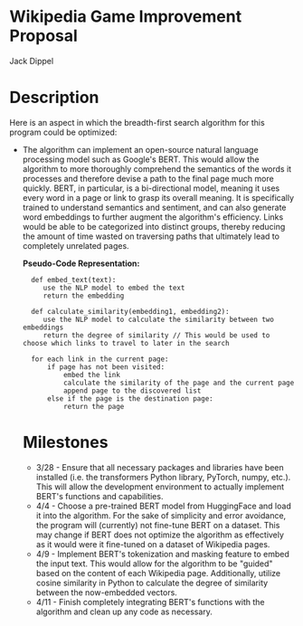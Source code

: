 # Wikipedia Game Improvement Proposal
Jack Dippel

# Description
Here is an aspect in which the breadth-first search algorithm for this program could be optimized:

* The algorithm can implement an open-source natural language processing model such as Google's BERT. This would allow the algorithm to more thoroughly comprehend the semantics of the words it processes and therefore devise a path to the final page much more quickly. BERT, in particular, is a bi-directional model, meaning it uses every word in a page or link to grasp its overall meaning. It is specifically trained to understand semantics and sentiment, and can also generate word embeddings to further augment the algorithm's efficiency. Links would be able to be categorized into distinct groups, thereby reducing the amount of time wasted on traversing paths that ultimately lead to completely unrelated pages.
  
  __Pseudo-Code Representation:__


        def embed_text(text):
           use the NLP model to embed the text
           return the embedding

        def calculate_similarity(embedding1, embedding2):
           use the NLP model to calculate the similarity between two embeddings
           return the degree of similarity // This would be used to choose which links to travel to later in the search

        for each link in the current page:
            if page has not been visited:
                embed the link
                calculate the similarity of the page and the current page
                append page to the discovered list
            else if the page is the destination page:
                return the page

  # Milestones
  * 3/28 - Ensure that all necessary packages and libraries have been installed (i.e. the transformers Python library, PyTorch, numpy, etc.). This will allow the development environment to actually implement BERT's functions and capabilities.
  * 4/4 - Choose a pre-trained BERT model from HuggingFace and load it into the algorithm. For the sake of simplicity and error avoidance, the program will (currently) not fine-tune BERT on a dataset. This may change if BERT does not optimize the algorithm as effectively as it would were it fine-tuned on a dataset of Wikipedia pages.
  * 4/9 - Implement BERT's tokenization and masking feature to embed the input text. This would allow for the algorithm to be "guided" based on the content of each Wikipedia page. Additionally, utilize cosine similarity in Python to calculate the degree of similarity between the now-embedded vectors.
  * 4/11 - Finish completely integrating BERT's functions with the algorithm and clean up any code as necessary.
  

       

        
  

   
       
  
